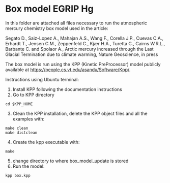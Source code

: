 # Box model EGRIP Hg
In this folder are attached all files necessary to run the atmospheric mercury chemistry box model used in the article:

Segato D., Saiz-Lopez A., Mahajan A.S., Wang F., Corella J.P., Cuevas C.A., Erhardt T., Jensen C.M., Zeppenfeld C., Kjær H.A., Turetta C., Cairns W.R.L., Barbante C. and Spolaor A., Arctic mercury increased through the Last Glacial Termination due to climate warming, Nature Geoscience, in press

The box model is run using the KPP (Kinetic PreProcessor) model publicly available at https://people.cs.vt.edu/asandu/Software/Kpp/.

Instructions using Ubuntu terminal:
1) Install KPP following the documentation instructions
2) Go to KPP directory
```
cd $KPP_HOME
```
3) Clean the KPP installation, delete the KPP object files and all the examples with:
```
make clean
make distclean
```

4) Create the kpp executable with:
```
make
```
5) change directory to where box_model_update is stored
6) Run the model:
```
kpp box.kpp
```
